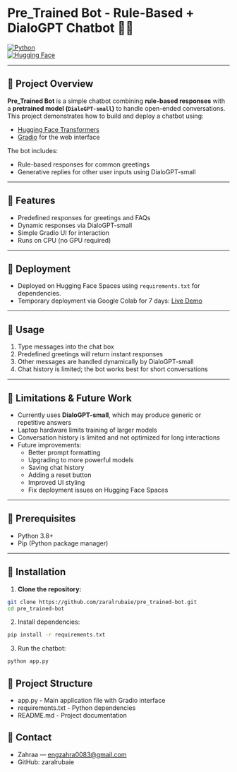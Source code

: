 # Pre_Trained Bot - Rule-Based + DialoGPT Chatbot 🤖💬

[![Python](https://img.shields.io/badge/python-3.8+-blue)](https://www.python.org/)  
[![Hugging Face](https://img.shields.io/badge/Hugging%20Face-Spaces-orange)](https://huggingface.co/)

---

## 🔹 Project Overview

**Pre_Trained Bot** is a simple chatbot combining **rule-based responses** with a **pretrained model (`DialoGPT-small`)** to handle open-ended conversations.  
This project demonstrates how to build and deploy a chatbot using:

- [Hugging Face Transformers](https://huggingface.co/transformers/)  
- [Gradio](https://gradio.app/) for the web interface  

The bot includes:  
- Rule-based responses for common greetings  
- Generative replies for other user inputs using DialoGPT-small  

---

## 🔹 Features

- Predefined responses for greetings and FAQs  
- Dynamic responses via DialoGPT-small  
- Simple Gradio UI for interaction  
- Runs on CPU (no GPU required)  

---

## 🔹 Deployment

- Deployed on Hugging Face Spaces using `requirements.txt` for dependencies.  
- Temporary deployment via Google Colab for 7 days: [Live Demo](https://df987044db541eb781.gradio.live)  

---

## 🔹 Usage

1. Type messages into the chat box  
2. Predefined greetings will return instant responses  
3. Other messages are handled dynamically by DialoGPT-small  
4. Chat history is limited; the bot works best for short conversations  

---

## 🔹 Limitations & Future Work

- Currently uses **DialoGPT-small**, which may produce generic or repetitive answers  
- Laptop hardware limits training of larger models  
- Conversation history is limited and not optimized for long interactions  
- Future improvements:  
  - Better prompt formatting  
  - Upgrading to more powerful models  
  - Saving chat history  
  - Adding a reset button  
  - Improved UI styling  
  - Fix deployment issues on Hugging Face Spaces  

---

## 🔹 Prerequisites

- Python 3.8+  
- Pip (Python package manager)  

---

## 🔹 Installation

1. **Clone the repository:**

```bash
git clone https://github.com/zaralrubaie/pre_trained-bot.git
cd pre_trained-bot
```
2. Install dependencies:
   
 ```bash
pip install -r requirements.txt
 ```
3. Run the chatbot:
 ```bash
python app.py
```
## 🔹 Project Structure
- app.py - Main application file with Gradio interface
- requirements.txt - Python dependencies
- README.md - Project documentation

## 🔹 Contact
- Zahraa — engzahra0083@gmail.com
- GitHub: zaralrubaie 
